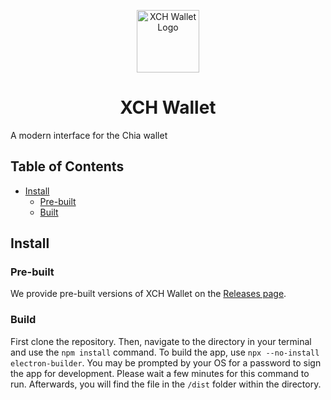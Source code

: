 <p align="center">
  <a href="https://xchfaucet.togatech.org/" target="_blank" rel="noopener noreferrer">
    <img src="https://xchfaucet.togatech.org/XCHWallet.png" width="100" alt="XCH Wallet Logo">
  </a>
</p>

<h1 align="center">XCH Wallet</h1>

A modern interface for the Chia wallet

## Table of Contents
- [Install](#install)
	- [Pre-built](#pre-built)
	- [Built](#build)

## Install

### Pre-built
We provide pre-built versions of XCH Wallet on the [Releases page](https://github.com/CMEONE/xch-wallet/releases).

### Build
First clone the repository. Then, navigate to the directory in your terminal and use the `npm install` command. To build the app, use `npx --no-install electron-builder`. You may be prompted by your OS for a password to sign the app for development. Please wait a few minutes for this command to run. Afterwards, you will find the file in the `/dist` folder within the directory.